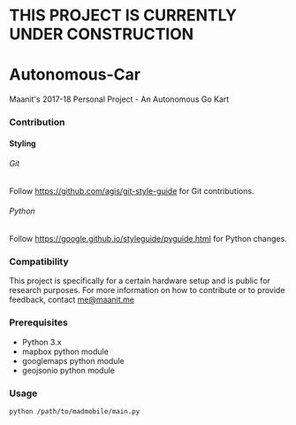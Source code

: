 # THIS PROJECT IS CURRENTLY UNDER CONSTRUCTION

# Autonomous-Car
Maanit's 2017-18 Personal Project - An Autonomous Go Kart


### Contribution
#### Styling
###### Git
Follow https://github.com/agis/git-style-guide for Git contributions.
###### Python
Follow https://google.github.io/styleguide/pyguide.html for Python changes.

### Compatibility
This project is specifically for a certain hardware setup and is public for research purposes. For more information on how to contribute or to provide feedback, contact me@maanit.me

### Prerequisites
- Python 3.x
- mapbox python module
- googlemaps python module
- geojsonio python module

### Usage
    python /path/to/madmobile/main.py
